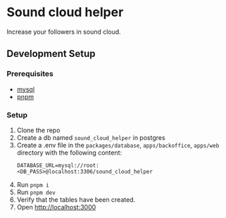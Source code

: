 # Sound cloud helper

Increase your followers in sound cloud.

## Development Setup

### Prerequisites

- [mysql](https://dev.mysql.com/downloads/installer/)
- [pnpm](https://pnpm.io/installation)

### Setup

1. Clone the repo
2. Create a db named `sound_cloud_helper` in postgres
3. Create a .env file in the `packages/database`, `apps/backoffice`, `apps/web` directory with the following content:
   ```env
   DATABASE_URL=mysql://root:<DB_PASS>@localhost:3306/sound_cloud_helper
   ```
4. Run `pnpm i`
5. Run `pnpm dev`
6. Verify that the tables have been created.
7. Open [http://localhost:3000](http://localhost:3000)
